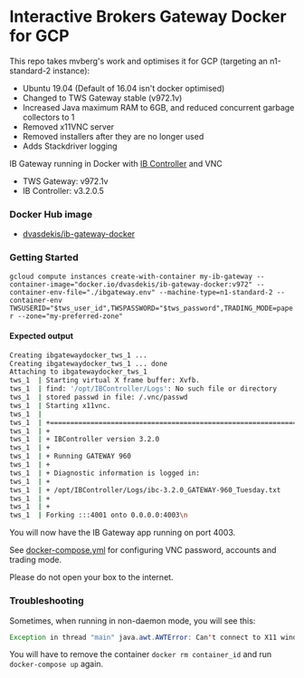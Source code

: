 # Interactive Brokers Gateway Docker for GCP

This repo takes mvberg's work and optimises it for GCP (targeting an n1-standard-2 instance):

* Ubuntu 19.04 (Default of 16.04 isn't docker optimised)
* Changed to TWS Gateway stable (v972.1v)
* Increased Java maximum RAM to 6GB, and reduced concurrent garbage collectors to 1 
* Removed x11VNC server
* Removed installers after they are no longer used
* Adds Stackdriver logging



IB Gateway running in Docker with [IB Controller](https://github.com/ib-controller/ib-controller/) and VNC

* TWS Gateway: v972.1v
* IB Controller: v3.2.0.5

### Docker Hub image

* [dvasdekis/ib-gateway-docker](https://hub.docker.com/r/dvasdekis/ib-gateway-docker)

### Getting Started

`gcloud compute instances create-with-container my-ib-gateway --container-image="docker.io/dvasdekis/ib-gateway-docker:v972" --container-env-file="./ibgateway.env" --machine-type=n1-standard-2 --container-env TWSUSERID="$tws_user_id",TWSPASSWORD="$tws_password",TRADING_MODE=paper --zone="my-preferred-zone"`

#### Expected output

```bash
Creating ibgatewaydocker_tws_1 ...
Creating ibgatewaydocker_tws_1 ... done
Attaching to ibgatewaydocker_tws_1
tws_1  | Starting virtual X frame buffer: Xvfb.
tws_1  | find: '/opt/IBController/Logs': No such file or directory
tws_1  | stored passwd in file: /.vnc/passwd
tws_1  | Starting x11vnc.
tws_1  |
tws_1  | +==============================================================================
tws_1  | +
tws_1  | + IBController version 3.2.0
tws_1  | +
tws_1  | + Running GATEWAY 960
tws_1  | +
tws_1  | + Diagnostic information is logged in:
tws_1  | +
tws_1  | + /opt/IBController/Logs/ibc-3.2.0_GATEWAY-960_Tuesday.txt
tws_1  | +
tws_1  | +
tws_1  | Forking :::4001 onto 0.0.0.0:4003\n
```

You will now have the IB Gateway app running on port 4003.

See [docker-compose.yml](docker-compose.yml) for configuring VNC password, accounts and trading mode.

Please do not open your box to the internet.


### Troubleshooting

Sometimes, when running in non-daemon mode, you will see this:

```java
Exception in thread "main" java.awt.AWTError: Can't connect to X11 window server using ':0' as the value of the DISPLAY variable.
```

You will have to remove the container `docker rm container_id` and run `docker-compose up` again.

